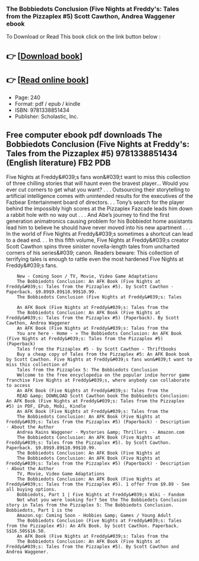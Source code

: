 ### The Bobbiedots Conclusion (Five Nights at Freddy's: Tales from the Pizzaplex #5) Scott Cawthon, Andrea Waggener ebook

To Download or Read This book click on the link button below :

## 👉  [**[Download book](http://ebooksharez.info/download.php?group=book&from=github.com&id=661378&lnk=1064 "Download book")**]

## 👉  [**[Read online book](http://ebooksharez.info/download.php?group=book&from=github.com&id=661378&lnk=1064 "Read online book")**]


* Page: 240
* Format: pdf / epub / kindle
* ISBN: 9781338851434
* Publisher: Scholastic, Inc.



## Free computer ebook pdf downloads The Bobbiedots Conclusion (Five Nights at Freddy's: Tales from the Pizzaplex #5) 9781338851434 (English literature) FB2 PDB



Five Nights at Freddy&amp;#039;s fans won&amp;#039;t want to miss this collection of three chilling stories that will haunt even the bravest player... Would you ever cut corners to get what you want? . . . Outsourcing their storytelling to artificial intelligence comes with unintended results for the executives of the Fazbear Entertainment board of directors. . . Tony’s search for the player behind the impossibly high scores at the Pizzaplex Fazcade leads him down a rabbit hole with no way out . . . And Abe’s journey to find the first generation animatronics causing problem for his Bobbiedot home assistants lead him to believe he should have never moved into his new apartment . . . In the world of Five Nights at Freddy&amp;#039;s sometimes a shortcut can lead to a dead end. . . In this fifth volume, Five Nights at Freddy&amp;#039;s creator Scott Cawthon spins three sinister novella-length tales from uncharted corners of his series&amp;#039; canon. Readers beware: This collection of terrifying tales is enough to rattle even the most hardened Five Nights at Freddy&amp;#039;s fans.


        New - Coming Soon / TV, Movie, Video Game Adaptations
        The Bobbiedots Conclusion: An AFK Book (Five Nights at Freddy&#039;s: Tales from the Pizzaplex #5). by Scott Cawthon · Paperback. $9.89$9.89$10.99$10.99.
        The Bobbiedots Conclusion (Five Nights at Freddy&#039;s: Tales
        
        An AFK Book (Five Nights at Freddy&#039;s: Tales from the
        The Bobbiedots Conclusion: An AFK Book (Five Nights at Freddy&#039;s: Tales from the Pizzaplex #5) (Paperback). By Scott Cawthon, Andrea Waggener 
        An AFK Book (Five Nights at Freddy&#039;s: Tales from the
        You are here · Home · » The Bobbiedots Conclusion: An AFK Book (Five Nights at Freddy&#039;s: Tales from the Pizzaplex #5) (Paperback) 
        Tales from the Pizzaplex #5 - by Scott Cawthon - Thriftbooks
        Buy a cheap copy of Tales from the Pizzaplex #5: An AFK Book book by Scott Cawthon. Five Nights at Freddy&#039;s fans won&#039;t want to miss this collection of 
        Tales from the Pizzaplex 5: The Bobbiedots Conclusion
        Welcome to the free encyclopedia on the popular indie horror game franchise Five Nights at Freddy&#039;s, where anybody can collaborate to access 
        An AFK Book (Five Nights at Freddy&#039;s: Tales from the
        READ &amp; DOWNLOAD Scott Cawthon book The Bobbiedots Conclusion: An AFK Book (Five Nights at Freddy&#039;s: Tales from the Pizzaplex #5) in PDF, EPub, Mobi, Kindle 
        An AFK Book (Five Nights at Freddy&#039;s: Tales from the
        The Bobbiedots Conclusion: An AFK Book (Five Nights at Freddy&#039;s: Tales from the Pizzaplex #5) (Paperback) · Description · About the Author 
        Andrea Rains Waggener - Mysteries &amp; Thrillers  - Amazon.com
        The Bobbiedots Conclusion: An AFK Book (Five Nights at Freddy&#039;s: Tales from the Pizzaplex #5). by Scott Cawthon. Paperback. $9.89$9.89$10.99$10.99.
        The Bobbiedots Conclusion: An AFK Book (Five Nights at
        The Bobbiedots Conclusion: An AFK Book (Five Nights at Freddy&#039;s: Tales from the Pizzaplex #5) (Paperback) · Description · About the Author 
        TV, Movie, Video Game Adaptations
        The Bobbiedots Conclusion: An AFK Book (Five Nights at Freddy&#039;s: Tales from the Pizzaplex #5). 1 offer from $9.89 · See all buying options.
        Bobbiedots, Part 1 | Five Nights at Freddy&#039;s Wiki - Fandom
        Not what you were looking for? See the The Bobbiedots Conclusion story in Tales from the Pizzaplex 5: The Bobbiedots Conclusion. Bobbiedots, Part 1 is the 
        Amazon.sg: Coming Soon - Hobbies &amp; Games / Young Adult
        The Bobbiedots Conclusion (Five Nights at Freddy&#039;s: Tales from the Pizzaplex #5): An Afk Book. by Scott Cawthon. Paperback. S$16.50S$16.50.
        An AFK Book (Five Nights at Freddy&#039;s: Tales from the
        The Bobbiedots Conclusion: An AFK Book (Five Nights at Freddy&#039;s: Tales from the Pizzaplex #5). By Scott Cawthon and Andrea Waggener.
    




